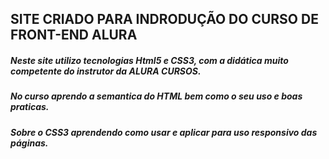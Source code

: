 ## SITE CRIADO PARA INDRODUÇÃO DO CURSO DE FRONT-END ALURA

##### Neste site utilizo tecnologias Html5 e CSS3, com a didática muito competente do instrutor da ALURA CURSOS.

##### No curso aprendo a semantica do HTML bem como o seu uso e boas praticas.

##### Sobre o CSS3 aprendendo como usar e aplicar para uso responsivo das páginas.



